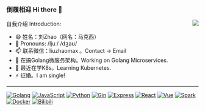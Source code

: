 ### 倒履相迎 Hi there 👋

<img align="right" src="https://github-readme-stats.vercel.app/api?username=liuzhaomax&count_private=true&show_icons=true&theme=radicalhide&title=true&show_icons=true" />

<!--
<img align="right" src="https://github-readme-stats.vercel.app/api/top-langs/?username=liuzhaomax&layout=compact" />
**liuzhaomax/liuzhaomax** is a ✨ _special_ ✨ repository because its `README.md` (this file) appears on your GitHub profile.
- 💬 Ask me about ...
- 🤔 I’m looking for help with ...
- 👯 I’m looking to collaborate on ...
- 🕊
-->

自我介绍 Introduction:

- 😄 姓名：刘Zhao（网名：马克西）
- 💬 Pronouns: /ljuː/ /dʒaʊ/
- 📫 联系微信：liuzhaomax 。Contact → Email
- 🔭 在搞Golang微服务架构。Working on Golang Microservices.
- 🌱 最近在学K8s。Learning Kubernetes.
- ⚡ 征婚。I am single!

---

[![Golang](https://img.shields.io/badge/Golang-00a7d0?style=flat-square&logo=go&logoColor=white)](#)
[![JavaScript](https://img.shields.io/badge/-JavaScript-red?style=flat-square&logo=javascript&logoColor=white)](#)
[![Python](https://img.shields.io/badge/Python-c99e03?style=flat-square&logo=python&logoColor=white)](#)
[![Gin](https://img.shields.io/badge/Gin-0090d1?style=flat-square&logo=gin&logoColor=white)](#)
[![Express](https://img.shields.io/badge/Express-444444?style=flat-square&logo=express&logoColor=white)](#)
[![React](https://img.shields.io/badge/React-00b2e3?style=flat-square&logo=react&logoColor=white)](#)
[![Vue](https://img.shields.io/badge/Vue-3fb27f?style=flat-square&logo=Vue.js&logoColor=white)](#)
[![Spark](https://img.shields.io/badge/Spark-F55B14?style=flat-square&logo=spark&logoColor=white)](#)
[![Docker](https://img.shields.io/badge/Docker-2496ed?style=flat-square&logo=docker&logoColor=white)](#)
[![Bilibili](https://img.shields.io/badge/Bilibili-fb7299?style=flat-square&logo=Bilibili&logoColor=white)](#)
